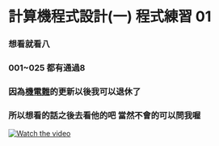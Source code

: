 # 計算機程式設計(一) 程式練習 01
### 想看就看八
### 001~025 都有通過8 
### 因為[機電難](https://github.com/WalkingMen666/NTUT-ComputerProgramming "游標顯示")的更新以後我可以退休了
### 所以想看的話之後去看他的吧 當然不會的可以問我喔
[![Watch the video](https://variety.com/wp-content/uploads/2021/07/Rick-Astley-Never-Gonna-Give-You-Up.png)](show.mp4)
